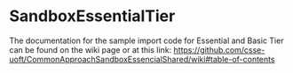 # SandboxEssentialTier
The documentation for the sample import code for Essential and Basic Tier can be found on the wiki page or at this link: https://github.com/csse-uoft/CommonApproachSandboxEssencialShared/wiki#table-of-contents
